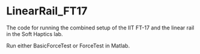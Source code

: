 # LinearRail_FT17
The code for running the combined setup of the IIT FT-17 and the linear rail in the Soft Haptics lab.

Run either BasicForceTest or ForceTest in Matlab.
